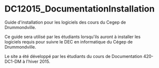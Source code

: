 # DC12015_DocumentationInstallation
Guide d'installation pour les logiciels des cours du Cegep de Drummondville. 

Ce guide sera utilisé par les étudiants lorsqu'ils auront à installer les logiciels requis pour suivre le DEC en informatique du Cégep de Drummondville. 

Le site a été développé par les étudiants du cours de Documentation 420-DC1-DM à l'hiver 2015. 
